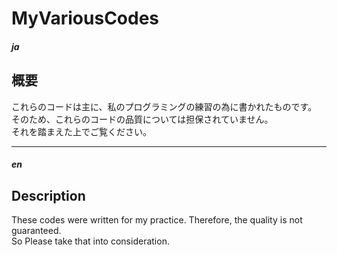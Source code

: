 # MyVariousCodes

##### _ja_<br>
## 概要
これらのコードは主に、私のプログラミングの練習の為に書かれたものです。<br>
そのため、これらのコードの品質については担保されていません。<br>
それを踏まえた上でご覧ください。<br>

<hr>

##### _en_<br>
## Description
These codes were written for my practice. Therefore, the quality is not guaranteed.<br>
So Please take that into consideration.
